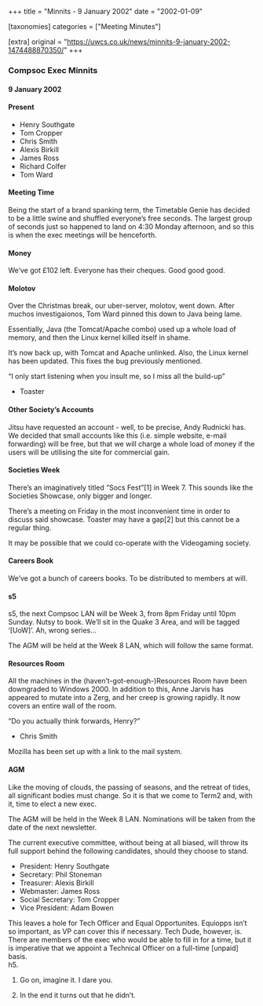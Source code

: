 +++
title = "Minnits - 9 January 2002"
date = "2002-01-09"

[taxonomies]
categories = ["Meeting Minutes"]

[extra]
original = "https://uwcs.co.uk/news/minnits-9-january-2002-1474488870350/"
+++

### Compsoc Exec Minnits

#### 9 January 2002

#### Present

  - Henry Southgate
  - Tom Cropper
  - Chris Smith
  - Alexis Birkill
  - James Ross
  - Richard Colfer
  - Tom Ward

#### Meeting Time

Being the start of a brand spanking term, the Timetable Genie has decided to be a little swine and shuffled everyone’s free seconds. The largest group of seconds just so happened to land on 4:30 Monday afternoon, and so this is when the exec meetings will be henceforth.

#### Money

We’ve got £102 left. Everyone has their cheques. Good good good.

#### Molotov

Over the Christmas break, our uber-server, molotov, went down. After muchos investigaionos, Tom Ward pinned this down to Java being lame.

Essentially, Java (the Tomcat/Apache combo) used up a whole load of memory, and then the Linux kernel killed itself in shame.

It’s now back up, with Tomcat and Apache unlinked. Also, the Linux kernel has been updated. This fixes the bug previously mentioned.

“I only start listening when you insult me, so I miss all the build-up”

  - Toaster

#### Other Society’s Accounts

Jitsu have requested an account - well, to be precise, Andy Rudnicki has. We decided that small accounts like this (i.e. simple website, e-mail forwarding) will be free, but that we will charge a whole load of money if the users will be utilising the site for commercial gain.

#### Societies Week

There’s an imaginatively titled “Socs Fest”\[1\] in Week 7. This sounds like the Societies Showcase, only bigger and longer.

There’s a meeting on Friday in the most inconvenient time in order to discuss said showcase. Toaster may have a gap\[2\] but this cannot be a regular thing.

It may be possible that we could co-operate with the Videogaming society.

#### Careers Book

We’ve got a bunch of careers books. To be distributed to members at will.

#### s5

s5, the next Compsoc LAN will be Week 3, from 8pm Friday until 10pm Sunday. Nutsy to book. We’ll sit in the Quake 3 Area, and will be tagged ‘\[UoW\]’. Ah, wrong series…

The AGM will be held at the Week 8 LAN, which will follow the same format.

#### Resources Room

All the machines in the (haven’t-got-enough-)Resources Room have been downgraded to Windows 2000. In addition to this, Anne Jarvis has appeared to mutate into a Zerg, and her creep is growing rapidly. It now covers an entire wall of the room.

“Do you actually think forwards, Henry?”

  - Chris Smith

Mozilla has been set up with a link to the mail system.

#### AGM

Like the moving of clouds, the passing of seasons, and the retreat of tides, all significant bodies must change. So it is that we come to Term2 and, with it, time to elect a new exec.

The AGM will be held in the Week 8 LAN. Nominations will be taken from the date of the next newsletter.

The current executive committee, without being at all biased, will throw its full support behind the following candidates, should they choose to stand.

  - President: Henry Southgate
  - Secretary: Phil Stoneman
  - Treasurer: Alexis Birkill
  - Webmaster: James Ross
  - Social Secretary: Tom Cropper
  - Vice President: Adam Bowen

This leaves a hole for Tech Officer and Equal Opportunites. Equiopps isn’t so important, as VP can cover this if necessary. Tech Dude, however, is. There are members of the exec who would be able to fill in for a time, but it is imperative that we appoint a Technical Officer on a full-time \[unpaid\] basis.  
h5.

1.  Go on, imagine it. I dare you.

2.  In the end it turns out that he didn’t.

